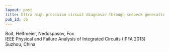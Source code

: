 ```yaml
---
layout: post
title: Ultra high precision circuit diagnosis through seebeck generation and charge monitoring
pub_id: c6
---
```


Boit, Helfmeier, Nedospasov, Fox  
IEEE Physical and Failure Analysis of Integrated Circuits (IPFA 2013)  
Suzhou, China
